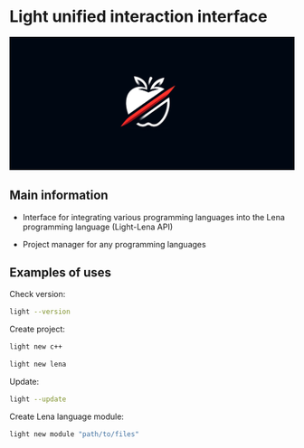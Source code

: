 # Light unified interaction interface

![Light logo](images/light_logo_github.png)

## Main information

* Interface for integrating various programming languages into the Lena programming language (Light-Lena API)

* Project manager for any programming languages

## Examples of uses

Check version:

``` bash
light --version
```

Create project:

``` bash
light new c++
```

``` bash
light new lena
```

Update:

``` bash
light --update
```

Create Lena language module:

``` bash
light new module "path/to/files"
```
